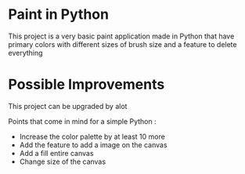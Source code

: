 # Paint in Python

This project is a very basic paint application made in Python that have primary colors with different sizes of brush size and a feature to delete everything


# Possible Improvements 
This project can be upgraded by alot 

Points that come in mind for a simple Python :

- Increase the color palette by at least 10 more <br>
- Add the feature to add a image on the canvas <br>
- Add a fill entire canvas <br>
- Change size of the canvas

